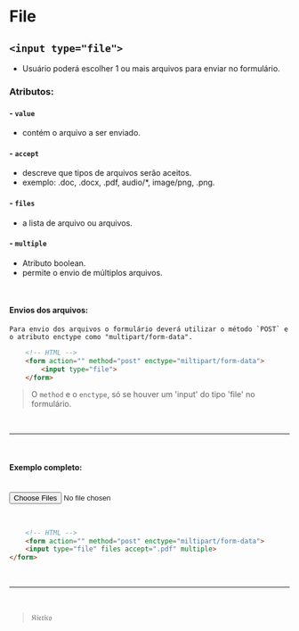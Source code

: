 # File

## `<input type="file">`
* Usuário poderá escolher 1 ou mais arquivos para enviar no formulário.

### Atributos:
#### - `value`
* contém o arquivo a ser enviado.

#### - `accept`
* descreve que tipos de arquivos serão aceitos.
* exemplo: .doc, .docx, .pdf, audio/*, image/png, .png.

#### - `files`
* a lista de arquivo ou arquivos.

#### - `multiple`
* Atributo boolean.
* permite o envio de múltiplos arquivos.

<br>

#### Envios dos arquivos:

    Para envio dos arquivos o formulário deverá utilizar o método `POST` e o atributo enctype como "multipart/form-data".

```HTML
    <!-- HTML -->
    <form action="" method="post" enctype="miltipart/form-data">
        <input type="file">
    </form>
```
>O `method` e o `enctype`, só se houver um 'input' do tipo 'file' no formulário.

<br><hr><br>

#### Exemplo completo:

<br>

<form action="" method="post" enctype="miltipart/form-data">
    <input type="file" files accept=".pdf" multiple>
</form>

<br>

```HTML
    <!-- HTML -->
    <form action="" method="post" enctype="miltipart/form-data">
    <input type="file" files accept=".pdf" multiple>
</form>
```

<br><hr><br>

>&Kfr;&ifr;&efr;&rfr;&ifr;&cfr;&ofr;